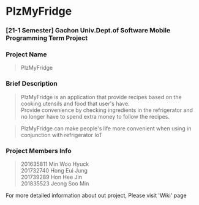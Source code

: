 # PlzMyFridge
### [21-1 Semester] Gachon Univ.Dept.of Software Mobile Programming Term Project

### Project Name
 > PlzMyFridge

### Brief Description
 > PlzMyFridge is an application that provide recipes based on the cooking utensils and food that user's have.  
 Provide convenience by checking ingredients in the refrigerator and no longer have to spend extra money to follow the recipes.
 
 > PlzMyFridge can make people's life more convenient when using in conjunction with refrigerator IoT

### Project Members Info
 > 201635811 Min Woo Hyuck  
 > 201732740 Hong Eui Jung  
 > 201739289 Hon Hee Jin  
 > 201835523 Jeong Soo Min  
 
 For more detailed information about out project,
 Please visit 'Wiki' page
